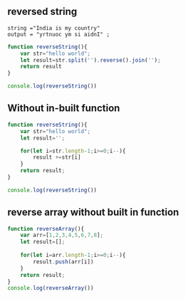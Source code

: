 ## reversed string

```JS
string ="India is my country"
output = "yrtnuoc ym si aidnI" ;

```
```js
function reverseString(){
    var str="hello world";
    let result=str.split('').reverse().join('');
    return result
}

console.log(reverseString())
```

## Without in-built function

```js
function reverseString(){
    var str="hello world";
    let result='';

    for(let i=str.length-1;i>=0;i--){
        result +=str[i]
    }
    return result;
}

console.log(reverseString())
```

## reverse array without built in function

```js
function reverseArray(){
    var arr=[1,2,3,4,5,6,7,8];
    let result=[];
    
    for(let i=arr.length-1;i>=0;i--){
        result.push(arr[i])
    }
    return result;
}
console.log(reverseArray())
```

